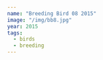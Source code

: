 ```yaml
---
name: "Breeding Bird 08 2015"
image: "/img/bb8.jpg"
year: 2015
tags:
  - birds
  - breeding
---
```

